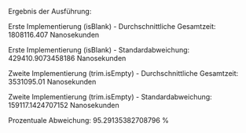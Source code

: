 Ergebnis der Ausführung:

Erste Implementierung (isBlank) - Durchschnittliche Gesamtzeit: 1808116.407 Nanosekunden

Erste Implementierung (isBlank) - Standardabweichung: 429410.9073458186 Nanosekunden

Zweite Implementierung (trim.isEmpty) - Durchschnittliche Gesamtzeit: 3531095.01 Nanosekunden

Zweite Implementierung (trim.isEmpty) - Standardabweichung: 159117.1424707152 Nanosekunden

Prozentuale Abweichung: 95.29135382708796 %
